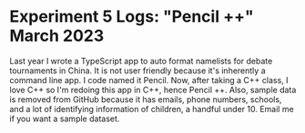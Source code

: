 # Experiment 5 Logs: "Pencil ++" March 2023
Last year I wrote a TypeScript app to auto format namelists for debate tournaments in China. It is not user friendly because it's inherently a command line app. I code named it Pencil. Now, after taking a C++ class, I love C++ so I'm redoing this app in C++, hence Pencil ++. Also, sample data is removed from GitHub because it has emails, phone numbers, schools, and a lot of identifying information of children, a handful under 10. Email me if you want a sample dataset.